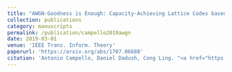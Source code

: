 ```yaml
---
title: "AWGN-Goodness is Enough: Capacity-Achieving Lattice Codes based on Dithered Probabilistic Shaping"
collection: publications
category: manuscripts
permalink: /publication/campello2019awgn
date: 2019-03-01
venue: 'IEEE Trans. Inform. Theory'
paperurl: 'https://arxiv.org/abs/1707.06688'
citation: 'Antonio Campello, Daniel Dadush, Cong Ling. "<a href="https://arxiv.org/abs/1707.06688">AWGN-Goodness is Enough: Capacity-Achieving Lattice Codes based on Dithered Probabilistic Shaping</a>", <i>IEEE Trans. Inform. Theory</i>, vol. 65, pp. 1961-1971, Mar. 2019.'
---
```

